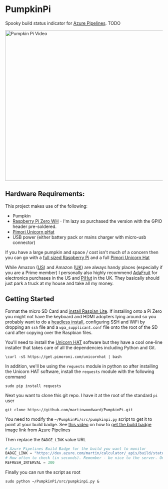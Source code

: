 # PumpkinPi
Spooky build status indicator for [Azure Pipelines](https://azure.com/pipelines).  TODO

<a href="http://www.youtube.com/watch?feature=player_embedded&v=13g5_tRSuZg
" target="_blank"><img src="https://img.youtube.com/vi/13g5_tRSuZg/sddefault.jpg" 
alt="Pumpkin Pi Video" width="640" height="480" border="0" /></a>

## Hardware Requirements:
This project makes use of the following:
 - Pumpkin
 - [Raspberry Pi Zero WH](https://www.adafruit.com/product/3708) - I'm lazy so purchased the version with the GPIO header pre-soldered.
 - [Pimori Unicorn pHat](https://www.adafruit.com/product/3181)
 - USB power (either battery pack or mains charger with micro-usb connector)

If you have a large pumpkin and space / cost isn't much of a concern then you can go with a [full sized Raspberry Pi](https://amzn.to/2q2TPyJ) and a full [Pimori Unicorn Hat](https://amzn.to/2CSVhfj)

While Amazon ([US](https://amzn.to/2CUGild)) and Amazon ([UK](https://amzn.to/2PbHDtz)) are always handy places (especially if you are a Prime member) I personally also highly recommend [AdaFruit](https://www.adafruit.com/) for electronics purchases in the US and [PiHut](https://thepihut.com/) in the UK. They basically should just park a truck at my house and take all my money.

## Getting Started

Format the micro SD Card and [install Raspian Lite](https://www.raspberrypi.org/downloads/raspbian/). If installing onto a Pi Zero you might not have the keyboard and HDMI adopters lying around so you probably want to do a [headless install](https://www.raspberrypi-spy.co.uk/2017/04/manually-setting-up-pi-wifi-using-wpa_supplicant-conf/), configuring SSH and WiFi by dropping an `ssh` file and a `wpa_supplicant.conf` file onto the root of the SD card after copying over the Raspbian files.

You'll need to install the [Unicorn HAT](https://github.com/pimoroni/unicorn-hat) software but they have a cool one-line installer that takes care of all the dependencies including Python and Git.

``\curl -sS https://get.pimoroni.com/unicornhat | bash``

In addition, we'll be using the ``requests`` module in python so after installing the Unicorn HAT software, install the ``requests`` module with the following command

``sudo pip install requests``

Next you want to clone this git repo. I have it at the root of the standard ``pi`` user

``git clone https://github.com/martinwoodward/PumpkinPi.git``

You need to modify the ``~/PumpkinPi/src/pumpkinpi.py`` script to get it to point at your build badge. See [this video](https://youtu.be/13g5_tRSuZg?t=549) on how to [get the build badge](https://youtu.be/13g5_tRSuZg?t=549) image link from Azure Pipelines

Then replace the ``BADGE_LINK`` value URL

```python
# Azure Pipelines Build Badge for the build you want to monitor
BADGE_LINK = "https://dev.azure.com/martin/calculator/_apis/build/status/martinwoodward.calculator"
# How often to check (in seconds). Remember - be nice to the server. Once every 5 minutes is plenty.
REFRESH_INTERVAL = 300
```

Finally you can run the script as root

```
sudo python ~/PumpkinPi/src/pumpkinpi.py &
```





